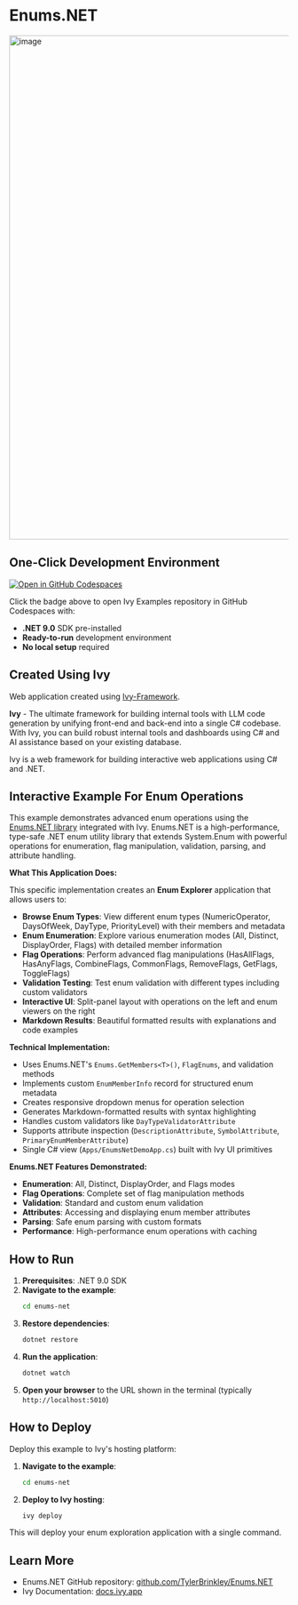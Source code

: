 # Enums.NET 

<img width="1914" height="907" alt="image" src="https://github.com/user-attachments/assets/4c728632-1c3e-4527-9b84-ef4121f9a053" />

## One-Click Development Environment

[![Open in GitHub Codespaces](https://github.com/codespaces/badge.svg)](https://github.com/codespaces/new?hide_repo_select=true&ref=main&repo=Ivy-Interactive%2FIvy-Examples&machine=standardLinux32gb&devcontainer_path=.devcontainer%2Fenums-net%2Fdevcontainer.json&location=EuropeWest)

Click the badge above to open Ivy Examples repository in GitHub Codespaces with:
- **.NET 9.0** SDK pre-installed
- **Ready-to-run** development environment
- **No local setup** required

## Created Using Ivy

Web application created using [Ivy-Framework](https://github.com/Ivy-Interactive/Ivy-Framework).

**Ivy** - The ultimate framework for building internal tools with LLM code generation by unifying front-end and back-end into a single C# codebase. With Ivy, you can build robust internal tools and dashboards using C# and AI assistance based on your existing database.

Ivy is a web framework for building interactive web applications using C# and .NET.

## Interactive Example For Enum Operations

This example demonstrates advanced enum operations using the [Enums.NET library](https://github.com/TylerBrinkley/Enums.NET) integrated with Ivy. Enums.NET is a high-performance, type-safe .NET enum utility library that extends System.Enum with powerful operations for enumeration, flag manipulation, validation, parsing, and attribute handling.

**What This Application Does:**

This specific implementation creates an **Enum Explorer** application that allows users to:

- **Browse Enum Types**: View different enum types (NumericOperator, DaysOfWeek, DayType, PriorityLevel) with their members and metadata
- **Enum Enumeration**: Explore various enumeration modes (All, Distinct, DisplayOrder, Flags) with detailed member information
- **Flag Operations**: Perform advanced flag manipulations (HasAllFlags, HasAnyFlags, CombineFlags, CommonFlags, RemoveFlags, GetFlags, ToggleFlags)
- **Validation Testing**: Test enum validation with different types including custom validators
- **Interactive UI**: Split-panel layout with operations on the left and enum viewers on the right
- **Markdown Results**: Beautiful formatted results with explanations and code examples

**Technical Implementation:**

- Uses Enums.NET's `Enums.GetMembers<T>()`, `FlagEnums`, and validation methods
- Implements custom `EnumMemberInfo` record for structured enum metadata
- Creates responsive dropdown menus for operation selection
- Generates Markdown-formatted results with syntax highlighting
- Handles custom validators like `DayTypeValidatorAttribute`
- Supports attribute inspection (`DescriptionAttribute`, `SymbolAttribute`, `PrimaryEnumMemberAttribute`)
- Single C# view (`Apps/EnumsNetDemoApp.cs`) built with Ivy UI primitives

**Enums.NET Features Demonstrated:**

- **Enumeration**: All, Distinct, DisplayOrder, and Flags modes
- **Flag Operations**: Complete set of flag manipulation methods
- **Validation**: Standard and custom enum validation
- **Attributes**: Accessing and displaying enum member attributes
- **Parsing**: Safe enum parsing with custom formats
- **Performance**: High-performance enum operations with caching

## How to Run

1. **Prerequisites**: .NET 9.0 SDK
2. **Navigate to the example**:
   ```bash
   cd enums-net
   ```
3. **Restore dependencies**:
   ```bash
   dotnet restore
   ```
4. **Run the application**:
   ```bash
   dotnet watch
   ```
5. **Open your browser** to the URL shown in the terminal (typically `http://localhost:5010`)

## How to Deploy

Deploy this example to Ivy's hosting platform:

1. **Navigate to the example**:
   ```bash
   cd enums-net
   ```
2. **Deploy to Ivy hosting**:
   ```bash
   ivy deploy
   ```
This will deploy your enum exploration application with a single command.

## Learn More

- Enums.NET GitHub repository: [github.com/TylerBrinkley/Enums.NET](https://github.com/TylerBrinkley/Enums.NET)
- Ivy Documentation: [docs.ivy.app](https://docs.ivy.app)